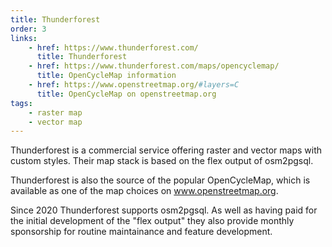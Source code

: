 ```yaml
---
title: Thunderforest
order: 3
links:
    - href: https://www.thunderforest.com/
      title: Thunderforest
    - href: https://www.thunderforest.com/maps/opencyclemap/
      title: OpenCycleMap information
    - href: https://www.openstreetmap.org/#layers=C
      title: OpenCycleMap on openstreetmap.org
tags:
    - raster map
    - vector map
---
```


Thunderforest is a commercial service offering raster and vector maps with
custom styles. Their map stack is based on the flex output of osm2pgsql.

Thunderforest is also the source of the popular OpenCycleMap, which is
available as one of the map choices on www.openstreetmap.org.

Since 2020 Thunderforest supports osm2pgsql. As well as having paid for the
initial development of the "flex output" they also provide monthly sponsorship
for routine maintainance and feature development.
